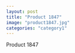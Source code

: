 ```yaml
---
layout: post
title: "Product 1847"
image: "product1847.jpg"
categories: "category1"
---
```

Product 1847
